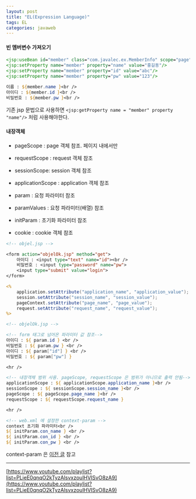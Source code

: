 ```yaml
---
layout: post
title: "EL(Expression Language)"
tags: EL
categories: javaweb
---
```


#### 빈 멤버변수 가져오기

```jsp
<jsp:useBean id="member" class="com.javalec.ex.MemberInfo" scope="page" />
<jsp:setProperty name="member" property="name" value="홍길동"/>
<jsp:setProperty name="member" property="id" value="abc"/>
<jsp:setProperty name="member" property="pw" value="123"/>

이름 : ${member.name }<br />
아이디 : ${member.id }<br />
비밀번호 : ${member.pw }<br />
```

기존 jsp 문법으로 사용하면 `<jsp:getProperty name = "member" property "name"/>` 처럼 사용해야한다.

#### 내장객체

* pageScope : page 객체 참조. 페이지 내에서만
* requestScope : request 객체 참조
* sessionScope: session 객체 참조
* applicationScope : application 객체 참조

* param : 요청 파라미터 참조
* paramValues : 요청 파라미터(배열) 참조
* initParam : 초기화 파라미터 참조
* cookie : cookie 객체 참조

```jsp
<!-- objel.jsp -->

<form action="objelOk.jsp" method="get">
    아이디 : <input type="text" name="id"><br />
    비밀번호 : <input type="password" name="pw">
    <input type="submit" value="login">
</form>

<% 
    application.setAttribute("application_name", "application_value");
    session.setAttribute("session_name", "session_value");
    pageContext.setAttribute("page_name", "page_value");
    request.setAttribute("request_name", "request_value");
%>
```

```jsp
<!-- objelOk.jsp -->

<!-- form 태그로 넘어온 파라미터 값 참조-->
아이디 : ${ param.id } <br />
비밀번호 : ${ param.pw } <br />
아이디 : ${ param["id"] } <br />
비밀번호 : ${ param["pw"] }

<hr />

<!-- 내장객체 범위 사용. pageScope, requestScope 은 범위가 아니므로 출력 안됨-->
applicationScope : ${ applicationScope.application_name }<br />
sessionScope : ${ sessionScope.session_name }<br />
pageScope : ${ pageScope.page_name }<br />
requestScope : ${ requestScope.request_name }

<hr />

<!-- web.xml 에 설정한 context-param -->
context 초기화 파라미터<br />
${ initParam.con_name } <br />
${ initParam.con_id } <br />
${ initParam.con_pw } <br />

```

context-param 은 [이전 글](https://autumnjazz.github.io/javaweb/2020/04/19/javaweb3.html) 참고

---

[https://www.youtube.com/playlist?list=PLieE0qnqO2kTyzAlsvxzoulHVISvO8zA9](https://www.youtube.com/playlist?list=PLieE0qnqO2kTyzAlsvxzoulHVISvO8zA9)